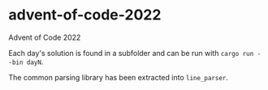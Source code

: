 # advent-of-code-2022
Advent of Code 2022

Each day's solution is found in a subfolder and can be run with `cargo run --bin dayN`.

The common parsing library has been extracted into `line_parser`.
